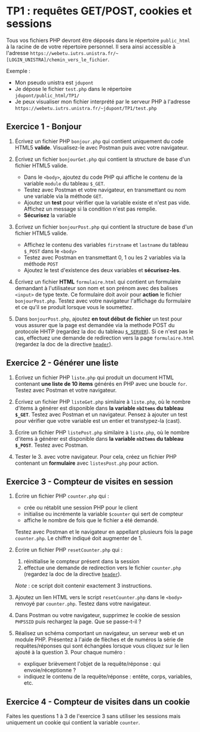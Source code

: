 TP1 : requêtes GET/POST, cookies et sessions
============================================

Tous vos fichiers PHP devront être déposés dans le répertoire `public_html` à la racine de de votre répertoire personnel. Il sera ainsi accessible à l'adresse `https://webetu.iutrs.unistra.fr/~[LOGIN_UNISTRA]/chemin_vers_le_fichier`.

Exemple :
- Mon pseudo unistra est `jdupont`
- Je dépose le fichier `test.php` dans le répertoire `jdupont/public_html/TP1/`
- Je peux visualiser mon fichier interprété par le serveur PHP à l'adresse `https://webetu.iutrs.unistra.fr/~jdupont/TP1/test.php`


Exercice 1 - Bonjour
--------------------

1. Écrivez un fichier PHP `bonjour.php` qui contient uniquement du code HTML5 **valide**. Visualisez-le avec Postman puis avec votre navigateur.

2. Écrivez un fichier `bonjourGet.php` qui contient la structure de base d'un fichier HTML5 valide.
    - Dans le `<body>`, ajoutez du code PHP qui affiche le contenu de la variable `module` du tableau `$_GET`.
    - Testez avec Postman et votre navigateur, en transmettant ou nom une variable via la méthode `GET`.
    - Ajoutez un **test** pour vérifier que la variable existe et n'est pas vide. Affichez un message si la condition n'est pas remplie.
    - **Sécurisez** la variable

3. Écrivez un fichier `bonjourPost.php` qui contient la structure de base d'un fichier HTML5 valide.
    - Affichez le contenu des variables `firstname` et `lastname` du tableau `$_POST` dans le `<body>`
    - Testez avec Postman en transmettant 0, 1 ou les 2 variables via la méthode `POST`
    - Ajoutez le test d'existence des deux variables et **sécurisez-les**.

4. Écrivez un fichier **HTML** `formulaire.html` qui contient un formulaire demandant à l'utilisateur son nom et son prénom avec des balises `<input>` de type texte. Ce formulaire doit avoir pour **action** le fichier `bonjourPost.php`. Testez avec votre navigateur l'affichage du formulaire et ce qu'il se produit lorsque vous le soumettez.

5. Dans `bonjourPost.php`, ajoutez **en tout début de fichier** un test pour vous assurer que la page est demandée via la methode POST du protocole HHTP (regardez la doc du tableau [`$_SERVER`](https://www.php.net/manual/fr/reserved.variables.server.php)). Si ce n'est pas le cas, effectuez une demande de redirection vers la page `formulaire.html` (regardez la doc de la directive [`header`](http://php.net/manual/fr/function.header.php)).


Exercice 2 - Générer une liste
------------------------------

1. Écrivez un fichier PHP `liste.php` qui produit un document HTML contenant
**une liste de 10 items** générés en PHP avec une boucle `for`. Testez avec Postman et votre navigateur.

2. Écrivez un fichier PHP `listeGet.php` similaire à `liste.php`, où le
nombre d'items à générer est disponible dans **la variable `nbItems` du tableau `$_GET`**. Testez avec Postman et un navigateur. Pensez à ajouter un test pour vérifier que votre variable est un entier et transtypez-la (cast).

3. Écrire un fichier PHP `listePost.php` similaire à `liste.php`, où le
nombre d'items à générer est disponible dans **la variable `nbItems` du tableau `$_POST`**. Testez avec Postman.

4. Tester le 3. avec votre navigateur. Pour cela, créez un fichier PHP contenant un **formulaire** avec `listesPost.php` pour action.


Exercice 3 - Compteur de visites en session
-------------------------------------------

1. Écrire un fichier PHP `counter.php` qui :
    - crée ou rétablit une session PHP pour le client
    - initialise ou incrémente la variable `$counter` qui sert de compteur
    - affiche le nombre de fois que le fichier a été demandé.

    Testez avec Postman et le navigateur en appellant plusieurs fois la page `counter.php`. Le chiffre indiqué doit augmenter de 1.

2. Écrire un fichier PHP `resetCounter.php` qui :
    1. réinitialise le compteur présent dans la session
    2. effectue une demande de redirection vers le fichier `counter.php` (regardez la doc de la directive [`header`](http://php.net/manual/fr/function.header.php)).

    *Note* : ce script doit contenir exactement 3 instructions.

3. Ajoutez un lien HTML vers le script `resetCounter.php` dans le `<body>` renvoyé par `counter.php`. Testez dans votre navigateur.

4. Dans Postman ou votre navigateur, supprimez le cookie de session `PHPSSID` puis rechargez la page. Que se passe-t-il ?

5. Réalisez un schéma comportant un navigateur, un serveur web et un module PHP. Présentez à l'aide de flèches et de numéros la série de requêtes/réponses qui sont échangées lorsque vous cliquez sur le lien ajouté à la question 3. Pour chaque numéro :
    - expliquer brièvement l'objet de la requête/réponse : qui envoie/réceptionne ?
    - indiquez le contenu de la requête/réponse : entête, corps, variables, etc.


Exercice 4 - Compteur de visites dans un cookie
-----------------------------------------------

Faites les questions 1 à 3 de l'exercice 3  sans utiliser les sessions mais uniquement un cookie qui contient la variable `counter`.
